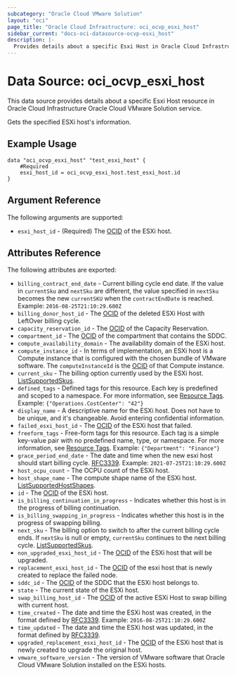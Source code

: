 ```yaml
---
subcategory: "Oracle Cloud VMware Solution"
layout: "oci"
page_title: "Oracle Cloud Infrastructure: oci_ocvp_esxi_host"
sidebar_current: "docs-oci-datasource-ocvp-esxi_host"
description: |-
  Provides details about a specific Esxi Host in Oracle Cloud Infrastructure Oracle Cloud VMware Solution service
---
```


# Data Source: oci_ocvp_esxi_host
This data source provides details about a specific Esxi Host resource in Oracle Cloud Infrastructure Oracle Cloud VMware Solution service.

Gets the specified ESXi host's information.

## Example Usage

```hcl
data "oci_ocvp_esxi_host" "test_esxi_host" {
	#Required
	esxi_host_id = oci_ocvp_esxi_host.test_esxi_host.id
}
```

## Argument Reference

The following arguments are supported:

* `esxi_host_id` - (Required) The [OCID](https://docs.cloud.oracle.com/iaas/Content/General/Concepts/identifiers.htm) of the ESXi host.


## Attributes Reference

The following attributes are exported:

* `billing_contract_end_date` - Current billing cycle end date. If the value in `currentSku` and `nextSku` are different, the value specified in `nextSku` becomes the new `currentSKU` when the `contractEndDate` is reached. Example: `2016-08-25T21:10:29.600Z` 
* `billing_donor_host_id` - The [OCID](https://docs.cloud.oracle.com/iaas/Content/General/Concepts/identifiers.htm) of the deleted ESXi Host with LeftOver billing cycle. 
* `capacity_reservation_id` - The [OCID](https://docs.cloud.oracle.com/iaas/Content/General/Concepts/identifiers.htm) of the Capacity Reservation.
* `compartment_id` - The [OCID](https://docs.cloud.oracle.com/iaas/Content/General/Concepts/identifiers.htm) of the compartment that contains the SDDC. 
* `compute_availability_domain` - The availability domain of the ESXi host. 
* `compute_instance_id` - In terms of implementation, an ESXi host is a Compute instance that is configured with the chosen bundle of VMware software. The `computeInstanceId` is the [OCID](https://docs.cloud.oracle.com/iaas/Content/General/Concepts/identifiers.htm) of that Compute instance. 
* `current_sku` - The billing option currently used by the ESXi host. [ListSupportedSkus](https://docs.cloud.oracle.com/iaas/api/#/en/vmware/20200501/SupportedSkuSummary/ListSupportedSkus). 
* `defined_tags` - Defined tags for this resource. Each key is predefined and scoped to a namespace. For more information, see [Resource Tags](https://docs.cloud.oracle.com/iaas/Content/General/Concepts/resourcetags.htm).  Example: `{"Operations.CostCenter": "42"}` 
* `display_name` - A descriptive name for the ESXi host. Does not have to be unique, and it's changeable. Avoid entering confidential information. 
* `failed_esxi_host_id` - The [OCID](https://docs.cloud.oracle.com/iaas/Content/General/Concepts/identifiers.htm) of the ESXi host that failed. 
* `freeform_tags` - Free-form tags for this resource. Each tag is a simple key-value pair with no predefined name, type, or namespace. For more information, see [Resource Tags](https://docs.cloud.oracle.com/iaas/Content/General/Concepts/resourcetags.htm).  Example: `{"Department": "Finance"}` 
* `grace_period_end_date` - The date and time when the new esxi host should start billing cycle. [RFC3339](https://tools.ietf.org/html/rfc3339). Example: `2021-07-25T21:10:29.600Z` 
* `host_ocpu_count` - The OCPU count of the ESXi host. 
* `host_shape_name` - The compute shape name of the ESXi host. [ListSupportedHostShapes](https://docs.cloud.oracle.com/iaas/api/#/en/vmware/20200501/SupportedHostShapes/ListSupportedHostShapes). 
* `id` - The [OCID](https://docs.cloud.oracle.com/iaas/Content/General/Concepts/identifiers.htm) of the ESXi host. 
* `is_billing_continuation_in_progress` - Indicates whether this host is in the progress of billing continuation. 
* `is_billing_swapping_in_progress` - Indicates whether this host is in the progress of swapping billing. 
* `next_sku` - The billing option to switch to after the current billing cycle ends. If `nextSku` is null or empty, `currentSku` continues to the next billing cycle. [ListSupportedSkus](https://docs.cloud.oracle.com/iaas/api/#/en/vmware/20200501/SupportedSkuSummary/ListSupportedSkus). 
* `non_upgraded_esxi_host_id` - The [OCID](https://docs.cloud.oracle.com/iaas/Content/General/Concepts/identifiers.htm) of the ESXi host that will be upgraded. 
* `replacement_esxi_host_id` - The [OCID](https://docs.cloud.oracle.com/iaas/Content/General/Concepts/identifiers.htm) of the esxi host that is newly created to replace the failed node.
* `sddc_id` - The [OCID](https://docs.cloud.oracle.com/iaas/Content/General/Concepts/identifiers.htm) of the SDDC that the ESXi host belongs to.
* `state` - The current state of the ESXi host.
* `swap_billing_host_id` - The [OCID](https://docs.cloud.oracle.com/iaas/Content/General/Concepts/identifiers.htm) of the active ESXi Host to swap billing with current host. 
* `time_created` - The date and time the ESXi host was created, in the format defined by [RFC3339](https://tools.ietf.org/html/rfc3339).  Example: `2016-08-25T21:10:29.600Z` 
* `time_updated` - The date and time the ESXi host was updated, in the format defined by [RFC3339](https://tools.ietf.org/html/rfc3339). 
* `upgraded_replacement_esxi_host_id` - The [OCID](https://docs.cloud.oracle.com/iaas/Content/General/Concepts/identifiers.htm) of the ESXi host that is newly created to upgrade the original host. 
* `vmware_software_version` - The version of VMware software that Oracle Cloud VMware Solution installed on the ESXi hosts. 

